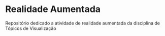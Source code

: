 # Realidade Aumentada
Repositório dedicado a atividade de realidade aumentada da disciplina de Tópicos de Visualização

